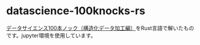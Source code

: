 # datascience-100knocks-rs

[データサイエンス100本ノック（構造化データ加工編）](https://github.com/The-Japan-DataScientist-Society/100knocks-preprocess)をRust言語で解いたものです。jupyter環境を使用しています。
